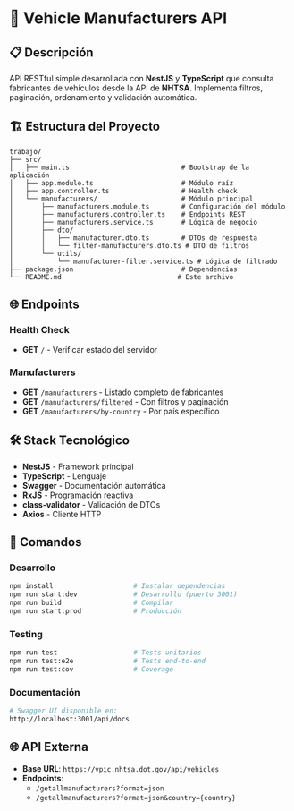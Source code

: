 # 🚗 Vehicle Manufacturers API

## 📋 Descripción
API RESTful simple desarrollada con **NestJS** y **TypeScript** que consulta fabricantes de vehículos desde la API de **NHTSA**. Implementa filtros, paginación, ordenamiento y validación automática.

## 🏗️ Estructura del Proyecto
```
trabajo/
├── src/
│   ├── main.ts                            # Bootstrap de la aplicación
│   ├── app.module.ts                      # Módulo raíz
│   ├── app.controller.ts                  # Health check
│   └── manufacturers/                     # Módulo principal
│       ├── manufacturers.module.ts        # Configuración del módulo
│       ├── manufacturers.controller.ts    # Endpoints REST
│       ├── manufacturers.service.ts       # Lógica de negocio
│       ├── dto/
│       │   ├── manufacturer.dto.ts        # DTOs de respuesta
│       │   └── filter-manufacturers.dto.ts # DTO de filtros
│       └── utils/
│           └── manufacturer-filter.service.ts # Lógica de filtrado
├── package.json                           # Dependencias
└── README.md                             # Este archivo
```

## 🌐 Endpoints

### Health Check
- **GET** `/` - Verificar estado del servidor

### Manufacturers
- **GET** `/manufacturers` - Listado completo de fabricantes
- **GET** `/manufacturers/filtered` - Con filtros y paginación
- **GET** `/manufacturers/by-country` - Por país específico

## 🛠️ Stack Tecnológico
- **NestJS** - Framework principal
- **TypeScript** - Lenguaje
- **Swagger** - Documentación automática
- **RxJS** - Programación reactiva
- **class-validator** - Validación de DTOs
- **Axios** - Cliente HTTP

## 🚀 Comandos

### Desarrollo
```bash
npm install                    # Instalar dependencias
npm run start:dev              # Desarrollo (puerto 3001)
npm run build                  # Compilar
npm run start:prod             # Producción
```

### Testing
```bash
npm run test                   # Tests unitarios
npm run test:e2e               # Tests end-to-end
npm run test:cov               # Coverage
```

### Documentación
```bash
# Swagger UI disponible en:
http://localhost:3001/api/docs
```

## 🌐 API Externa
- **Base URL**: `https://vpic.nhtsa.dot.gov/api/vehicles`
- **Endpoints**: 
  - `/getallmanufacturers?format=json`
  - `/getallmanufacturers?format=json&country={country}`
